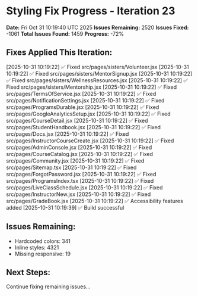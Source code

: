 # Styling Fix Progress - Iteration 23

**Date:** Fri Oct 31 10:19:40 UTC 2025
**Issues Remaining:** 2520
**Issues Fixed:** -1061
**Total Issues Found:** 1459
**Progress:** -72%

## Fixes Applied This Iteration:

[2025-10-31 10:19:22] ✅ Fixed src/pages/sisters/Volunteer.jsx
[2025-10-31 10:19:22] ✅ Fixed src/pages/sisters/MentorSignup.jsx
[2025-10-31 10:19:22] ✅ Fixed src/pages/sisters/WellnessResources.jsx
[2025-10-31 10:19:22] ✅ Fixed src/pages/sisters/Mentorship.jsx
[2025-10-31 10:19:22] ✅ Fixed src/pages/TermsOfService.jsx
[2025-10-31 10:19:22] ✅ Fixed src/pages/NotificationSettings.jsx
[2025-10-31 10:19:22] ✅ Fixed src/pages/ProgramsDurable.jsx
[2025-10-31 10:19:22] ✅ Fixed src/pages/GoogleAnalyticsSetup.jsx
[2025-10-31 10:19:22] ✅ Fixed src/pages/CourseDetail.jsx
[2025-10-31 10:19:22] ✅ Fixed src/pages/StudentHandbook.jsx
[2025-10-31 10:19:22] ✅ Fixed src/pages/Docs.jsx
[2025-10-31 10:19:22] ✅ Fixed src/pages/InstructorCourseCreate.jsx
[2025-10-31 10:19:22] ✅ Fixed src/pages/AdminConsole.jsx
[2025-10-31 10:19:22] ✅ Fixed src/pages/CourseCatalog.jsx
[2025-10-31 10:19:22] ✅ Fixed src/pages/Community.jsx
[2025-10-31 10:19:22] ✅ Fixed src/pages/Sitemap.tsx
[2025-10-31 10:19:22] ✅ Fixed src/pages/ForgotPassword.jsx
[2025-10-31 10:19:22] ✅ Fixed src/pages/ProgramsIndex.tsx
[2025-10-31 10:19:22] ✅ Fixed src/pages/LiveClassSchedule.jsx
[2025-10-31 10:19:22] ✅ Fixed src/pages/InstructorNew.jsx
[2025-10-31 10:19:22] ✅ Fixed src/pages/GradeBook.jsx
[2025-10-31 10:19:22] ✅ Accessibility features added
[2025-10-31 10:19:39] ✅ Build successful

## Issues Remaining:

- Hardcoded colors: 341
- Inline styles: 4321
- Missing responsive: 19

## Next Steps:

Continue fixing remaining issues...
